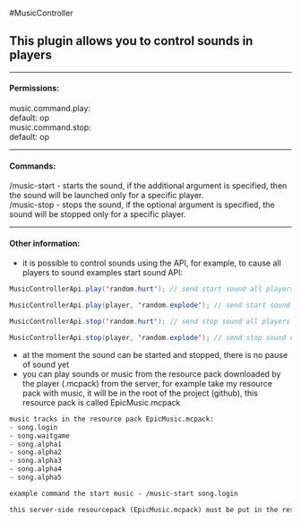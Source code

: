 #MusicController
## This plugin allows you to control sounds in players

--------------------------------------------

#### Permissions:
music.command.play:
<br>default: op
<br>music.command.stop:
<br>default: op

-----------------------------------------------------

#### Commands:
/music-start <song> <player> - starts the sound, if the additional argument <player> is specified, then the sound will be launched only for a specific player.
<br>/music-stop <song> <player> - stops the sound, if the optional argument <player> is specified, the sound will be stopped only for a specific player.

-----------------------------------------------------

#### Other information:
- it is possible to control sounds using the API, for example, to cause all players to sound
examples start sound API:
```java
MusicControllerApi.play('random.hurt'); // send start sound all players

MusicControllerApi.play(player, 'random.explode'); // send start sound only player

MusicControllerApi.stop('random.hurt'); // send stop sound all players

MusicControllerApi.stop(player, 'random.explode'); // send stop sound only player
```
- at the moment the sound can be started and stopped, there is no pause of sound yet
- you can play sounds or music from the resource pack downloaded by the player (.mcpack) from the server, for example take my resource pack with music, it will be in the root of the project (github), this resource pack is called EpicMusic.mcpack
```txt
music tracks in the resource pack EpicMusic.mcpack:
- song.login
- song.waitgame
- song.alpha1
- song.alpha2
- song.alpha3
- song.alpha4
- song.alpha5

example command the start music - /music-start song.login

this server-side resourcepack (EpicMusic.mcpack) must be put in the resource_packs directory.
```